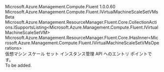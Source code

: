 <Type Name="IVirtualMachineScaleSetVMs" FullName="Microsoft.Azure.Management.Compute.Fluent.IVirtualMachineScaleSetVMs">
  <TypeSignature Language="C#" Value="public interface IVirtualMachineScaleSetVMs : Microsoft.Azure.Management.Compute.Fluent.IVirtualMachineScaleSetVMsBeta, Microsoft.Azure.Management.ResourceManager.Fluent.Core.CollectionActions.ISupportsListing&lt;Microsoft.Azure.Management.Compute.Fluent.IVirtualMachineScaleSetVM&gt;, Microsoft.Azure.Management.ResourceManager.Fluent.Core.IHasInner&lt;Microsoft.Azure.Management.Compute.Fluent.IVirtualMachineScaleSetVMsOperations&gt;" />
  <TypeSignature Language="ILAsm" Value=".class public interface auto ansi abstract IVirtualMachineScaleSetVMs implements class Microsoft.Azure.Management.Compute.Fluent.IVirtualMachineScaleSetVMsBeta, class Microsoft.Azure.Management.ResourceManager.Fluent.Core.CollectionActions.ISupportsListing`1&lt;class Microsoft.Azure.Management.Compute.Fluent.IVirtualMachineScaleSetVM&gt;, class Microsoft.Azure.Management.ResourceManager.Fluent.Core.IHasInner`1&lt;class Microsoft.Azure.Management.Compute.Fluent.IVirtualMachineScaleSetVMsOperations&gt;" />
  <TypeSignature Language="DocId" Value="T:Microsoft.Azure.Management.Compute.Fluent.IVirtualMachineScaleSetVMs" />
  <TypeSignature Language="VB.NET" Value="Public Interface IVirtualMachineScaleSetVMs&#xA;Implements IHasInner(Of IVirtualMachineScaleSetVMsOperations), ISupportsListing(Of IVirtualMachineScaleSetVM), IVirtualMachineScaleSetVMsBeta" />
  <TypeSignature Language="F#" Value="type IVirtualMachineScaleSetVMs = interface&#xA;    interface ISupportsListing&lt;IVirtualMachineScaleSetVM&gt;&#xA;    interface IHasInner&lt;IVirtualMachineScaleSetVMsOperations&gt;&#xA;    interface IVirtualMachineScaleSetVMsBeta" />
  <AssemblyInfo>
    <AssemblyName>Microsoft.Azure.Management.Compute.Fluent</AssemblyName>
    <AssemblyVersion>1.0.0.60</AssemblyVersion>
  </AssemblyInfo>
  <Interfaces>
    <Interface>
      <InterfaceName>Microsoft.Azure.Management.Compute.Fluent.IVirtualMachineScaleSetVMsBeta</InterfaceName>
    </Interface>
    <Interface>
      <InterfaceName>Microsoft.Azure.Management.ResourceManager.Fluent.Core.CollectionActions.ISupportsListing&lt;Microsoft.Azure.Management.Compute.Fluent.IVirtualMachineScaleSetVM&gt;</InterfaceName>
    </Interface>
    <Interface>
      <InterfaceName>Microsoft.Azure.Management.ResourceManager.Fluent.Core.IHasInner&lt;Microsoft.Azure.Management.Compute.Fluent.IVirtualMachineScaleSetVMsOperations&gt;</InterfaceName>
    </Interface>
  </Interfaces>
  <Docs>
    <summary>
            仮想マシン スケール セット インスタンス管理 API へのエントリ ポイントです。
            </summary>
    <remarks>To be added.</remarks>
  </Docs>
  <Members />
</Type>